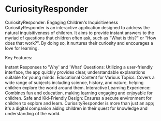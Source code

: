 # CuriosityResponder
CuriosityResponder: Engaging Children's Inquisitiveness
CuriosityResponder is an interactive application designed to address the natural inquisitiveness of children. It aims to provide instant answers to the myriad of questions that children often ask, such as "What is this?" or "How does that work?". By doing so, it nurtures their curiosity and encourages a love for learning.

Key Features:

Instant Responses to 'Why' and 'What' Questions: Utilizing a user-friendly interface, the app quickly provides clear, understandable explanations suitable for young minds.
Educational Content for Various Topics: Covers a wide range of subjects including science, history, and nature, helping children explore the world around them.
Interactive Learning Experience: Combines fun and education, making learning engaging and enjoyable for children.
Safe and Kid-Friendly Design: Ensures a secure environment for children to explore and learn.
CuriosityResponder is more than just an app; it's a digital companion aiding children in their quest for knowledge and understanding of the world.

